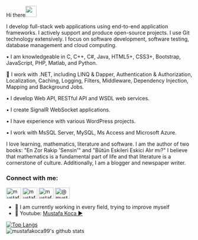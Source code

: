 Hi there<img src="https://raw.githubusercontent.com/iampavangandhi/iampavangandhi/master/gifs/Hi.gif" width="30px"> 

I develop full-stack web applications using end-to-end application frameworks. I actively support and produce open-source projects. I use Git technology extensively. I focus on software development, software testing, database management and cloud computing.

▪️ I am knowledgeable in C, C++, C#, Java, HTML5+, CSS3+, Bootstrap, JavaScript, PHP, Matlab, and Python.

📎 I work with .NET, including LINQ & Dapper, Authentication & Authorization, Localization, Caching, Logging, Filters, Middleware, Dependency Injection, Mapping and Background Jobs.

▪️ I develop Web API, RESTful API and WSDL web services.

▪️ I create SignalR WebSocket applications.

▪️ I have experience with various WordPress projects.

▪️ I work with MsSQL Server, MySQL, Ms Access and Microsoft Azure.

I love learning, mathematics, literature and software. I am the author of two books: "En Zor Rakip 'Sensin'" and "Bütün Eskileri Eskici Alır mı?" I believe that mathematics is a fundamental part of life and that literature is a cornerstone of culture. Additionally, I am a blogger and newspaper writer.

<h3 align="left">Connect with me:</h3>
<p align="left">
<a href="https://twitter.com/mustafaakocaa99" target="blank"><img align="center" src="https://raw.githubusercontent.com/rahuldkjain/github-profile-readme-generator/master/src/images/icons/Social/twitter.svg" alt="mustafaakocaa99" height="30" width="40" /></a>
<a href="https://linkedin.com/in/mustafakoca99" target="blank"><img align="center" src="https://raw.githubusercontent.com/rahuldkjain/github-profile-readme-generator/master/src/images/icons/Social/linked-in-alt.svg" alt="mustafakoca99" height="30" width="40" /></a>
<a href="https://instagram.com/mustafakoca99" target="blank"><img align="center" src="https://raw.githubusercontent.com/rahuldkjain/github-profile-readme-generator/master/src/images/icons/Social/instagram.svg" alt="mustafakoca99" height="30" width="40" /></a>
<a href="https://medium.com/@mustafakoca220" target="blank"><img align="center" src="https://raw.githubusercontent.com/rahuldkjain/github-profile-readme-generator/master/src/images/icons/Social/medium.svg" alt="@mustafakoca99" height="30" width="40" /></a>
</p>

- 🔭 I am currently working in every field, trying to improve myself
- 🤔 Youtube: [Mustafa Koca ▶️](https://www.youtube.com/channel/UCEOgptjepYwXTh1wtBlwVgA)

[![Top Langs](https://github-readme-stats.vercel.app/api/top-langs/?username=mustafakoca99&layout=compact)](https://github.com/mustafakoca99/github-readme-stats)
  <br>
![mustafakoca99's github stats](https://github-readme-stats.vercel.app/api?username=mustafakoca99&show_icons=true&theme=default)

